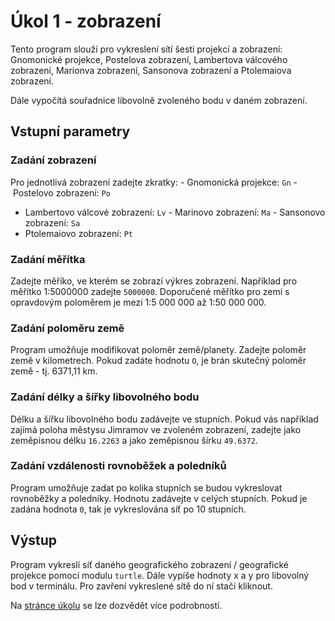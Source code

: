 # Úkol 1 - zobrazení

Tento program slouží pro vykreslení sítí šesti projekcí a zobrazení:
Gnomonické projekce, Postelova zobrazení, Lambertova válcového zobrazení, Marionva zobrazení, Sansonova zobrazení a Ptolemaiova zobrazení.

Dále vypočítá souřadnice libovolně zvoleného bodu v daném zobrazení.

## Vstupní parametry

### Zadání zobrazení
Pro jednotlivá zobrazení zadejte zkratky:
- Gnomonická projekce: `Gn`
- Postelovo zobrazení: `Po`
- Lambertovo válcové zobrazení: `Lv`
- Marinovo zobrazení: `Ma`
- Sansonovo zobrazení: `Sa`
- Ptolemaiovo zobrazení: `Pt`

### Zadání měřítka
Zadejte měříko, ve kterém se zobrazí výkres zobrazení. Například pro měřítko 1:5000000 zadejte `5000000`. 
Doporučené měřítko pro zemi s opravdovým poloměrem je mezi 1:5 000 000 až 1:50 000 000. 

### Zadání poloměru země
Program umožňuje modifikovat poloměr země/planety. Zadejte poloměr země v kilometrech. Pokud zadáte hodnotu `O`, je brán skutečný poloměr země - tj. 6371,11 km.

### Zadání délky a šířky libovolného bodu
Délku a šířku libovolného bodu zadávejte ve stupních. Pokud vás například zajímá poloha městysu Jimramov ve zvoleném zobrazení, zadejte jako zeměpisnou délku `16.2263` a jako zeměpisnou šírku `49.6372`. 

### Zadání vzdálenosti rovnoběžek a poledníků
Program umožňuje zadat po kolika stupních se budou vykreslovat rovnoběžky a poledníky. Hodnotu zadávejte v celých stupních. Pokud je zadána hodnota `0`, tak je vykreslována síť po 10 stupních. 

## Výstup
Program vykreslí síť daného geografického zobrazení / geografické projekce pomocí modulu `turtle`. Dále vypíše hodnoty x a y pro libovolný bod v terminálu.
Pro zavření vykreslené sítě do ní stačí kliknout.

Na [stránce úkolu](https://github.com/xtompok/uvod-do-prg_20/tree/master/du01) se lze dozvědět více podrobností.

